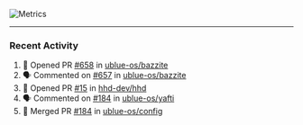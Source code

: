![Metrics](https://metrics.lecoq.io/KyleGospo?template=classic&base=header%2C%20activity%2C%20community%2C%20repositories%2C%20metadata&base.indepth=false&base.hireable=false&base.skip=false&config.timezone=America%2FLos_Angeles)

---
### Recent Activity
<!--START_SECTION:activity-->
1. 💪 Opened PR [#658](https://github.com/ublue-os/bazzite/pull/658) in [ublue-os/bazzite](https://github.com/ublue-os/bazzite)
2. 🗣 Commented on [#657](https://github.com/ublue-os/bazzite/issues/657#issuecomment-1879937311) in [ublue-os/bazzite](https://github.com/ublue-os/bazzite)
3. 💪 Opened PR [#15](https://github.com/hhd-dev/hhd/pull/15) in [hhd-dev/hhd](https://github.com/hhd-dev/hhd)
4. 🗣 Commented on [#184](https://github.com/ublue-os/yafti/pull/184#issuecomment-1879780919) in [ublue-os/yafti](https://github.com/ublue-os/yafti)
5. 🎉 Merged PR [#184](https://github.com/ublue-os/config/pull/184) in [ublue-os/config](https://github.com/ublue-os/config)
<!--END_SECTION:activity-->
